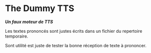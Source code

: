 # The Dummy TTS
_**Un faux moteur de TTS**_

Les textes prononcés sont justes écrits dans un fichier du repertoire temporaire.

Sont utilité est juste de tester la bonne réception de texte à prononcer.

